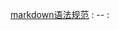 [markdown语法规范](https://wahaha5354.github.io/2018/08/09/Markdown%E8%AF%AD%E6%B3%95/ "markdown语法规范")
: -- :
